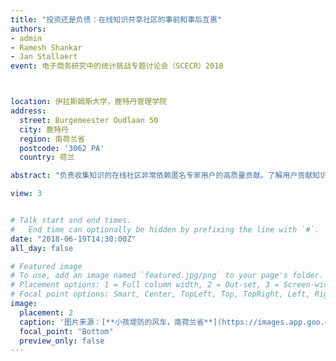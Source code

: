```yaml
---
title: "投资还是负债：在线知识共享社区的事前和事后互惠"
authors:
- admin
- Ramesh Shankar
- Jan Stallaert
event: 电子商务研究中的统计挑战专题讨论会（SCECR）2018



location: 伊拉斯姆斯大学，鹿特丹管理学院
address:
  street: Burgemeester Oudlaan 50
  city: 鹿特丹
  region: 南荷兰省
  postcode: '3062 PA'
  country: 荷兰

abstract: "负责收集知识的在线社区非常依赖匿名专家用户的高质量贡献。了解用户贡献知识的动机可帮助从业者设计此类网站，以实现最佳的用户贡献和用户利益。之前的学者已经研究了用户之间的互惠如何激励用户在线共享知识。在此项研究中，我们关注了两种互惠类型作为在线贡献的驱动因素：事后互惠和事前互惠。“事后互惠”是指过去曾从他人那里获得帮助的用户，而现在则通过帮助他人来回报。通过工具变量方法执行的自然实验作为识别策略，我们在StackOverflow.com上测试了上周收到更多答案的用户在本周是否回答了更多问题。我们发现事后互惠与知识贡献之间存在显着的正相关关系，而这种互惠动机会随着时间而降低。“事前互惠”是指人们之所以现在帮助别人是期望未来别人会帮助自己。使用来自StackOverflow.com的数据，我们利用自然实验进行了双重差分分析，并找到了支持事前互惠存在的证据。这项研究为互惠提供了新的分类法，并提供了有关互惠如何推动在线知识共享的新见解。"

view: 3


# Talk start and end times.
#   End time can optionally be hidden by prefixing the line with `#`.
date: "2018-06-19T14:30:00Z"
all_day: false

# Featured image
# To use, add an image named `featured.jpg/png` to your page's folder.
# Placement options: 1 = Full column width, 2 = Out-set, 3 = Screen-width
# Focal point options: Smart, Center, TopLeft, Top, TopRight, Left, Right, BottomLeft, Bottom, BottomRight
image:
  placement: 2
  caption: '图片来源：[**小孩堤防的风车，南荷兰省**](https://images.app.goo.gl/2SAAfVkgi4Tzha8S6)'
  focal_point: "Bottom"
  preview_only: false
---
```






